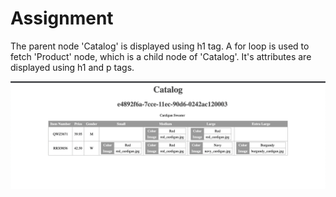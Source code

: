# Assignment

The parent node 'Catalog' is displayed using h1 tag.
A for loop is used to fetch 'Product' node, which is a child node of 'Catalog'. It's attributes are displayed using h1 and p tags.

![image info](assets/assignment.png)